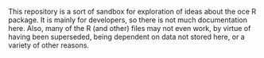 This repository is a sort of sandbox for exploration of ideas about the oce
R package. It is mainly for developers, so there is not much documentation
here.  Also, many of the R (and other) files may not even work, by virtue of
having been superseded, being dependent on data not stored here, or a variety
of other reasons.

